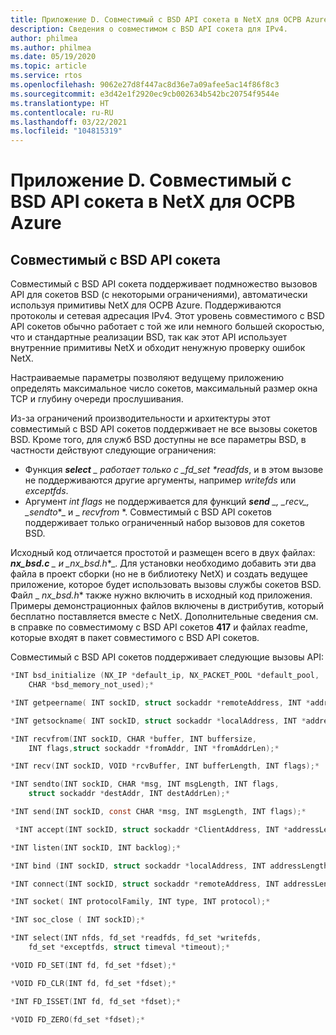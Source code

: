 ```yaml
---
title: Приложение D. Совместимый с BSD API сокета в NetX для ОСРВ Azure
description: Сведения о совместимом с BSD API сокета для IPv4.
author: philmea
ms.author: philmea
ms.date: 05/19/2020
ms.topic: article
ms.service: rtos
ms.openlocfilehash: 9062e27d8f447ac8d36e7a09afee5ac14f86f8c3
ms.sourcegitcommit: e3d42e1f2920ec9cb002634b542bc20754f9544e
ms.translationtype: HT
ms.contentlocale: ru-RU
ms.lasthandoff: 03/22/2021
ms.locfileid: "104815319"
---
```

# <a name="appendix-d---azure-rtos-netx-bsd-compatible-socket-api"></a>Приложение D. Совместимый с BSD API сокета в NetX для ОСРВ Azure

## <a name="bsd-compatible-socket-api"></a>Совместимый с BSD API сокета

Совместимый с BSD API сокета поддерживает подмножество вызовов API для сокетов BSD (с некоторыми ограничениями), автоматически используя примитивы NetX для ОСРВ Azure. Поддерживаются протоколы и сетевая адресация IPv4. Этот уровень совместимого с BSD API сокетов обычно работает с той же или немного большей скоростью, что и стандартные реализации BSD, так как этот API использует внутренние примитивы NetX и обходит ненужную проверку ошибок NetX.

Настраиваемые параметры позволяют ведущему приложению определять максимальное число сокетов, максимальный размер окна TCP и глубину очереди прослушивания.

Из-за ограничений производительности и архитектуры этот совместимый с BSD API сокетов поддерживает не все вызовы сокетов BSD. Кроме того, для служб BSD доступны не все параметры BSD, в частности действуют следующие ограничения:

- Функция ***select** _ работает только с _fd_set \*readfds*, и в этом вызове не поддерживаются другие аргументы, например *writefds* или *exceptfds*.
- Аргумент *int flags* не поддерживается для функций ***send** _, _*_recv_*_, _*_sendto_*_ и _ *_recvfrom_* *. Совместимый с BSD API сокетов поддерживает только ограниченный набор вызовов для сокетов BSD.

Исходный код отличается простотой и размещен всего в двух файлах: ***nx_bsd.c** _ и _*_nx_bsd.h_*_. Для установки необходимо добавить эти два файла в проект сборки (но не в библиотеку NetX) и создать ведущее приложение, которое будет использовать вызовы службы сокетов BSD. Файл _ *_nx_bsd.h_** также нужно включить в исходный код приложения. Примеры демонстрационных файлов включены в дистрибутив, который бесплатно поставляется вместе с NetX. Дополнительные сведения см. в справке по совместимому с BSD API сокетов **417** и файлах readme, которые входят в пакет совместимого с BSD API сокетов.

Совместимый с BSD API сокетов поддерживает следующие вызовы API:

```C
*INT bsd_initialize (NX_IP *default_ip, NX_PACKET_POOL *default_pool,
    CHAR *bsd_memory_not_used);*

*INT getpeername( INT sockID, struct sockaddr *remoteAddress, INT *addressLength);*

*INT getsockname( INT sockID, struct sockaddr *localAddress, INT *addressLength);*

*INT recvfrom(INT sockID, CHAR *buffer, INT buffersize,
    INT flags,struct sockaddr *fromAddr, INT *fromAddrLen);*

*INT recv(INT sockID, VOID *rcvBuffer, INT bufferLength, INT flags);*

*INT sendto(INT sockID, CHAR *msg, INT msgLength, INT flags,
    struct sockaddr *destAddr, INT destAddrLen);*

*INT send(INT sockID, const CHAR *msg, INT msgLength, INT flags);*

 *INT accept(INT sockID, struct sockaddr *ClientAddress, INT *addressLength);*

*INT listen(INT sockID, INT backlog);*

*INT bind (INT sockID, struct sockaddr *localAddress, INT addressLength);*

*INT connect(INT sockID, struct sockaddr *remoteAddress, INT addressLength);*

*INT socket( INT protocolFamily, INT type, INT protocol);*

*INT soc_close ( INT sockID);*

*INT select(INT nfds, fd_set *readfds, fd_set *writefds,
    fd_set *exceptfds, struct timeval *timeout);*

*VOID FD_SET(INT fd, fd_set *fdset);*

*VOID FD_CLR(INT fd, fd_set *fdset);*

*INT FD_ISSET(INT fd, fd_set *fdset);*

*VOID FD_ZERO(fd_set *fdset);*

```
